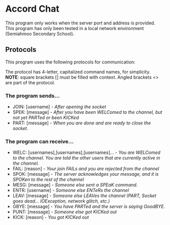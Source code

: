 # Accord Chat

This program only works when the server port and address is provided. This program has only been tested in a local network environment (Semiahmoo Secondary School).

## Protocols

This program uses the following protocols for communication:

The protocol has 4-letter, capitalized command names, for simplicity.
**NOTE**: square brackets [] must be filled with context. Angled brackets <> are part of the protocol. 

### The program sends...

* JOIN: [username] - *After opening the socket*
* SPEK: [message] - *After you have been WELComed to the channel, but not yet PARTed or been KICKed*
* PART: [message] - *When you are done and are ready to close the socket.*

### The program can receive...

* WELC: [usernames],[usernames],[usernames]... - *You are WELComed to the channel. You are told the other users that are currently active in the channel.*
* FAIL: [reason] - *Your join FAILs and you are rejected from the channel*
* SPOK: [message] - *The server acknowledges your message, and it is SPOKen to the rest of the channel*
* MESG: <username> [message] - *Someone else sent a SPEaK command.*
* ENTR: [username] - *Someone else ENTeRs the channel*
* LEAV: <username> [message] - *Someone else LEAVes the channel (PART, Socket goes dead… IOException, network glitch, etc.)*
* GBYE: [message] - *You have PARTed and the server is saying GoodBYE.*
* PUNT: <username> [message] - *Someone else got KICKed out*
* KICK: [reason] - *You got KICKed out*

